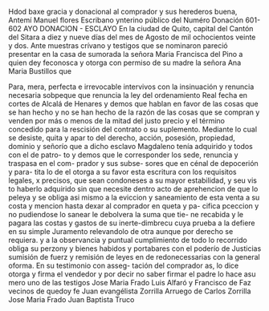 Hdod baxe gracia y donacional al comprador y sus herederos buena,
Antemí Manuel flores
Escribano ynterino público del Numéro
Donación 601-602 AYO
DONACION - ESCLAYO
En la ciudad de Quito, capital del Cantón del Sitara a diez y nueve días del mes de Agosto de mil ochocientos veinte y dos. Ante muestras crívano y testigos que se nominaron pareció presentar en la casa de
sumorada la señora Maria Francisca del Pino a quien dey feconosca y
otorga con permiso de su madre la señora Ana Maria Bustillos que

Para, mera, perfecta e irrevocable intervivos con la insinuación y renuncia necesaria sobpeque que renuncia la ley del ordenamiento Real fecha en cortes de Alcalá de Henares y demos que hablan en favor de las cosas que se han hecho y no se han hecho de la
razón de las cosas que se compran y venden por más o menos de la mitad del justo precio y el término concedido para la rescisión del contrato o su suplemento. Mediante lo cual se desiste, quita y apar to del derecho, acción, posesión, propiedad, dominio y señorío que a
dicho esclavo Magdaleno tenía adquirido y todos con el de patro- to y demos que le corresponder los sede, renuncia y traspasa en el com- prador y sus subse- sores que en cénal de depocerión y para- tita
lo de el otorga a su favor esta escritura con los requisitos legales,
x precisos, que sean condoneses a su mayor estabilidad, y seu vis
to haberlo adquirido sin que necesite dentro acto de aprehencion
de que lo peleya y se obliga asi mismo a la eviccion y saneamiento de
esta venta a su costa y mencion hasta dexar al comprador en queta y pa- cifica pceccion y no pudiendose lo sanear le debolvera la suma que tie- ne recabida y le pagara las costas y gastos de su inerte-dimbrecu cuya
prueba a la defiere en su simple Juramento relevandolo de otra aunque por derecho se requiera. y a la observancia y puntual cumplimiento de todo lo recorrido obliga su perzony y bienes habidos y portabares con el poderío de Justicias sumisión de fuerz y remisión de leyes en de
redonecessarias con la general oforma. En su testimonio con asseg- tación del comprador as, lo dice otorga y firma el vendedor y por decir no saber firmar el padre lo hace asu mero uno de las testigos
Jose Maria Frado
Luis Alfaró y Francisco de
Faz vecinos de quedoy fe
Juan evangélista Zorrilla Arruego de Carlos Zorrilla
Jose Maria Frado
Juan Baptista Truco